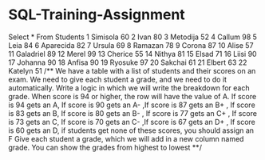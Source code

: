 # SQL-Training-Assignment
Select *
From Students
1	Simisola	60
2	Ivan	80
3	Metodija	52
4	Callum	98
5	Leia	84
6	Aparecida	82
7	Ursula	69
8	Ramazan	78
9	Corona	87
10	Alise	57
11	Galadriel	89
12	Merel	99
13	Cherice	55
14	Nithya	81
15	Elsad	71
16	Liisi	90
17	Johanna	90
18	Anfisa	90
19	Ryosuke	97
20	Sakchai	61
21	Elbert	63
22	Katelyn	51
/**
We have a table with a list of students and their scores on an exam. We need to give each student a grade, and we need to do it automatically. Write a logic in which we will write the breakdown for each grade. When score is 94 or higher, the row will have the value of A. If  score is  94 gets an  A, If  score is  90 gets an  A- ,If  score is  87 gets an  B+  ,
If score is 83 gets an B, If score is 80 gets an B- , If  score is  77 gets an  C+ ,
If score is 73 gets an C, If score is  70 gets an  C- ,If  score is  67 gets an  D+ ,
If score is  60 gets an  D, if students get none of these scores, you should assign an F
Give each student a grade, which we will add in a new column named grade.
You can show the grades from highest to lowest
**/
